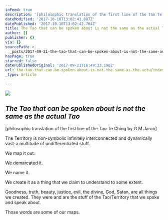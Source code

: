 ```yaml
---
inFeed: true
description: '[philosophic translation of the first line of the Tao Te Ching by G M Jaron]'
dateModified: '2017-10-10T13:02:41.887Z'
datePublished: '2017-10-10T13:02:42.764Z'
title: The Tao that can be spoken about is not the same as the actual Tao
author: []
publisher: {}
via: {}
sourcePath: >-
  _posts/2017-09-21-the-tao-that-can-be-spoken-about-is-not-the-same-as-the-actu.md
hasPage: true
starred: false
datePublishedOriginal: '2017-09-21T16:49:33.198Z'
url: the-tao-that-can-be-spoken-about-is-not-the-same-as-the-actu/index.html
_type: Article

---
```

![](https://the-grid-user-content.s3-us-west-2.amazonaws.com/6305916f-27a6-42e0-9dd3-db22d6812c7d.jpg)

## _The Tao that can be spoken about is not the same as the actual Tao_

\[philosophic translation of the first line of the Tao Te Ching by G M Jaron\]

The Territory is non-symbolic infinitely interconnected and dynamically vast-a multitude of undifferentiated stuff.

We map it out.

We demarcated it.

We name it.

We create it as a thing that we claim to understand to some extent.

Goodness, truth, beauty, justice, evil, the divine, God, Satan, are all things we created. They were and are the stuff of the Tao/Territory that we spoke and speak about.

Those words are some of our maps.